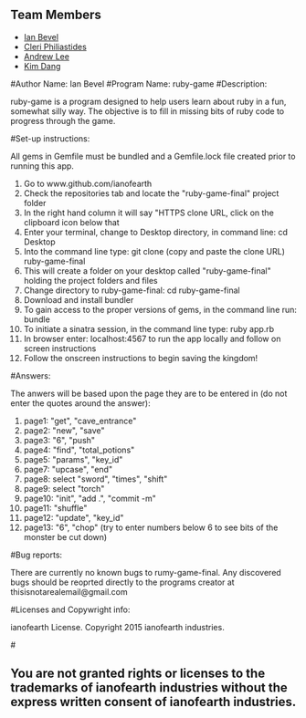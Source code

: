 ## Team Members

* [Ian Bevel](github.com/ianofearth)
* [Cleri Philiastides](github.com/cleriphil)
* [Andrew Lee](github.com/andrewlhy)
* [Kim Dang](github.com/kimdangg)

#Author Name: Ian Bevel
#Program Name: ruby-game
#Description: 
<p>ruby-game is a program designed to help users learn about ruby in a fun, somewhat silly way.  The objective is to fill in missing bits of ruby code to progress through the game.</p>

#Set-up instructions: 
<p>All gems in Gemfile must be bundled and a Gemfile.lock file created prior to running this app.</p>
<ol>
<li>Go to www.github.com/ianofearth</li>
<li>Check the repositories tab and locate the "ruby-game-final" project folder</li>
<li>In the right hand column it will say "HTTPS clone URL, click on the clipboard icon below that</li>
<li>Enter your terminal, change to Desktop directory, in command line: cd Desktop</li>
<li>Into the command line type: git clone (copy and paste the clone URL) ruby-game-final</li>
<li>This will create a folder on your desktop called "ruby-game-final" holding the project folders and files</li>
<li>Change directory to ruby-game-final: cd ruby-game-final</li>
<li>Download and install bundler</li>
<li>To gain access to the proper versions of gems, in the command line run: bundle</li>
<li>To initiate a sinatra session, in the command line type: ruby app.rb</li>
<li>In browser enter: localhost:4567 to run the app locally and follow on screen instructions</li>
<li>Follow the onscreen instructions to begin saving the kingdom!</li>
</ol>
</p>
#Answers:
<p>The anwers will be based upon the page they are to be entered in (do not enter the quotes around the answer):</p>
<ol>
<li>page1: "get", "cave_entrance"</li>
<li>page2: "new", "save"</li>
<li>page3: "6", "push"</li>
<li>page4: "find", "total_potions"</li>
<li>page5: "params", "key_id"</li>
<li>page7: "upcase", "end"</li>
<li>page8: select "sword", "times", "shift"</li>
<li>page9: select "torch"</li>
<li>page10: "init", "add .", "commit -m"</li>
<li>page11: "shuffle"</li>
<li>page12: "update", "key_id"</li>
<li>page13: "6", "chop" (try to enter numbers below 6 to see bits of the monster be cut down)</li>
</ol>
#Bug reports: <p>There are currently no known bugs to rumy-game-final.  Any discovered bugs should be reoprted 
directly to the programs creator at thisisnotarealemail@gmail.com</p>
#Licenses and Copywright info: <p>ianofearth License.  Copyright 2015 ianofearth industries.</p>
#<h2>You are not granted rights or licenses to the trademarks of ianofearth industries without the express written consent of ianofearth industries.</h2>

